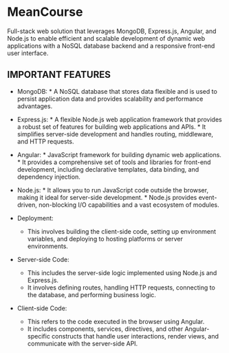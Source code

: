 # MeanCourse

Full-stack web solution that leverages MongoDB, Express.js, Angular, and Node.js to enable efficient and scalable development of dynamic web applications with a NoSQL database backend and a responsive front-end user interface.

## IMPORTANT FEATURES

* MongoDB: 
      * A NoSQL database that stores data flexible and is used to persist application data and provides scalability and performance advantages.
      
* Express.js:
      * A flexible Node.js web application framework that provides a robust set of features for building web applications and APIs. 
      * It simplifies server-side development and handles routing, middleware, and HTTP requests.
      
* Angular: 
      * JavaScript framework for building dynamic web applications.
      * It provides a comprehensive set of tools and libraries for front-end development, including declarative templates, data binding, and dependency injection.
     
* Node.js:
      *  It allows you to run JavaScript code outside the browser, making it ideal for server-side development. 
      *  Node.js provides event-driven, non-blocking I/O capabilities and a vast ecosystem of modules.

* Deployment: 
     * This involves building the client-side code, setting up environment variables, and deploying to hosting platforms or server environments.

* Server-side Code: 
    * This includes the server-side logic implemented using Node.js and Express.js. 
    * It involves defining routes, handling HTTP requests, connecting to the database, and performing business logic.

* Client-side Code: 
    * This refers to the code executed in the browser using Angular. 
    * It includes components, services, directives, and other Angular-specific constructs that handle user interactions, render views, and communicate with the server-side API.




